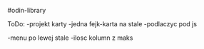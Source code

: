 #odin-library

ToDo:
-projekt karty
-jedna fejk-karta na stale
-podlaczyc pod js

-menu po lewej stale
-ilosc kolumn z maks
